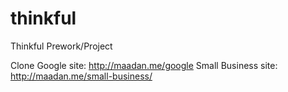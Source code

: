 thinkful
========

Thinkful Prework/Project

Clone Google site: http://maadan.me/google
Small Business site: http://maadan.me/small-business/
